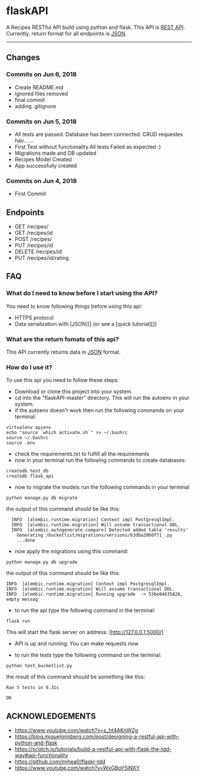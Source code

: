 # flaskAPI
A Recipes RESTful API build using python and flask. This API is [REST API](http://en.wikipedia.org/wiki/Representational_State_Transfer "RESTful"). Currently, return format for all endpoints is [JSON](http://json.org/ "JSON").
***
## Changes

### Commits on Jun 6, 2018
- Create README.md
- ignored files removed
- final commit
- adding .gitignore

### Commits on Jun 5, 2018
- All tests are passed. Database has been connected. CRUD requestes hav…  …
- First Test without functionality.All tests Failed as expected :)
- Migrations made and DB updated
- Recipes Model Created
- App successfully created

### Commits on Jun 4, 2018
- First Commit


## Endpoints

- GET /recipes/
- GET /recipes/id
- POST /recipes/
- PUT /recipes/id
- DELETE /recipes/id
- PUT /recipes/id/rating

## FAQ
### What do I need to know before I start using the API?
You need to know following things before using this api:

- HTTPS protocol
- Data serialization with [JSON][] (or see a [quick tutorial][])

### What are the return fomats of this api?
This API currently returns data in [JSON](http://json.org/ "JSON") format.



### How do I use it?
To use this api you need to follow these steps:

- Download or clone this project into your system.
- cd into the "flaskAPI-master" directory. This will run the autoenv in your system.
- if the autoenv doesn't work then run the following commands on your terminal:
```
virtualenv apienv
echo "source `which activate.sh`" >> ~/.bashrc
source ~/.bashrc
source .env
```
- check the requirements.txt to fulfill all the requirements
- now in your terminal run the following commands to create databases:
```
createdb test_db
createdb flask_api
```
- now to migrate the models run the following commands in your terminal
```
python manage.py db migrate
```
the output of this command should be like this:
```
  INFO  [alembic.runtime.migration] Context impl PostgresqlImpl.
  INFO  [alembic.runtime.migration] Will assume transactional DDL.
  INFO  [alembic.autogenerate.compare] Detected added table 'results'
    Generating /bucketlist/migrations/versions/63dba2060f71_.py
    ...done
```

- now apply the migrations using this command:
```
python manage.py db upgrade
```
the output of this command should be like this:
```
INFO  [alembic.runtime.migration] Context impl PostgresqlImpl.
INFO  [alembic.runtime.migration] Will assume transactional DDL.
INFO  [alembic.runtime.migration] Running upgrade  -> 536e84635828, empty messag
```
- to run the api type the following command in the terminal:
```
flask run
``` 
This will start the flask server on address: [http://127.0.0.1:5000/]
- API is up and running. You can make requests now.

- to run the tests type the following command on the terminal:
```
python test_bucketlist.py
```
the result of this command should be something like this:
```
Ran 5 tests in 0.31s

OK
```

## ACKNOWLEDGEMENTS
- https://www.youtube.com/watch?v=s_ht4AKnWZg
- https://blog.miguelgrinberg.com/post/designing-a-restful-api-with-python-and-flask
- https://scotch.io/tutorials/build-a-restful-api-with-flask-the-tdd-way#api-functionality
- https://github.com/mjhea0/flaskr-tdd
- https://www.youtube.com/watch?v=WxGBoY5iNXY

